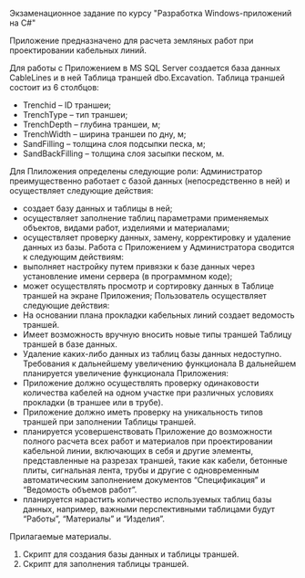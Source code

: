 Экзаменационное задание по курсу "Разработка Windows-приложений на С#"

Приложение предназначено для расчета земляных работ при проектировании кабельных линий.

Для работы с Приложением в MS SQL Server создается база данных CableLines и в ней Таблица траншей dbo.Excavation.
Таблица траншей состоит из 6 столбцов:
-  Trenchid – ID траншеи;
- TrenchType – тип траншеи;
- TrenchDepth – глубина траншеи, м;
- TrenchWidth – ширина траншеи по дну, м;
- SandFilling – толщина слоя подсыпки песка, м;
- SandBackFilling – толщина слоя засыпки песком, м.

Для Плиложения определены следующие роли:
Администратор преимущественно работает с базой данных (непосредственно в ней) и осуществляет следующие действия:
-	создает базу данных и таблицы в ней;
-	осуществляет заполнение таблиц параметрами применяемых объектов, видами работ, изделиями и материалами;
-	осуществляет проверку данных, замену, корректировку и удаление данных из базы.
Работа с Приложением у Администратора сводится к следующим действиям:
-	выполняет настройку путем привязки к базе данных через установление имени сервера (в программном коде);
-	может осуществлять просмотр и сортировку данных в Таблице траншей на экране Приложения;
Пользователь осуществляет следующие действия:
-	На основании плана прокладки кабельных линий создает ведомость траншей.
-	Имеет возможность вручную вносить новые типы траншей Таблицу траншей в базе данных.
-	Удаление каких-либо данных из таблиц базы данных недоступно.
Требования к дальнейшему увеличению функционала
В дальнейшем планируется увеличение функционала Приложения:
- Приложение должно осуществлять проверку одинаковости количества кабелей на одном участке при различных условиях прокладки (в траншее или в трубе).
- Приложение должно иметь проверку на уникальность типов траншей при заполнении Таблицы траншей.
- планируется усовершенствовать Приложение до возможности полного расчета всех работ и материалов при проектировании кабельной линии, включающих в себя и другие элементы, представленные на разрезах траншей, такие как кабели, бетонные плиты, сигнальная лента, трубы и другие с одновременным автоматическим заполнением документов “Спецификация” и “Ведомость объемов работ”.
- планируется нарастить количество используемых таблиц базы данных, например, важными перспективными таблицами будут “Работы”, “Материалы” и “Изделия”.

Прилагаемые материалы.
1.	Скрипт для создания базы данных и таблицы траншей.
2.	Скрипт для заполнения таблицы траншей.
